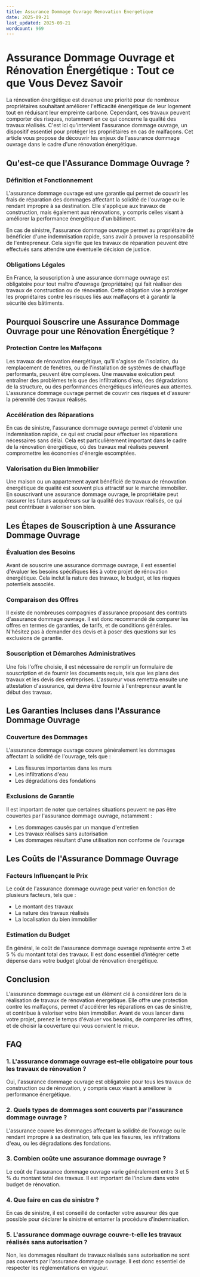 ```yaml
---
title: Assurance Dommage Ouvrage Renovation Energetique
date: 2025-09-21
last_updated: 2025-09-21
wordcount: 969
---
```


# Assurance Dommage Ouvrage et Rénovation Énergétique : Tout ce que Vous Devez Savoir

La rénovation énergétique est devenue une priorité pour de nombreux propriétaires souhaitant améliorer l'efficacité énergétique de leur logement tout en réduisant leur empreinte carbone. Cependant, ces travaux peuvent comporter des risques, notamment en ce qui concerne la qualité des travaux réalisés. C'est ici qu'intervient l'assurance dommage ouvrage, un dispositif essentiel pour protéger les propriétaires en cas de malfaçons. Cet article vous propose de découvrir les enjeux de l'assurance dommage ouvrage dans le cadre d'une rénovation énergétique.

## Qu'est-ce que l'Assurance Dommage Ouvrage ?

### Définition et Fonctionnement

L'assurance dommage ouvrage est une garantie qui permet de couvrir les frais de réparation des dommages affectant la solidité de l'ouvrage ou le rendant impropre à sa destination. Elle s'applique aux travaux de construction, mais également aux rénovations, y compris celles visant à améliorer la performance énergétique d'un bâtiment.

En cas de sinistre, l'assurance dommage ouvrage permet au propriétaire de bénéficier d'une indemnisation rapide, sans avoir à prouver la responsabilité de l'entrepreneur. Cela signifie que les travaux de réparation peuvent être effectués sans attendre une éventuelle décision de justice.

### Obligations Légales

En France, la souscription à une assurance dommage ouvrage est obligatoire pour tout maître d'ouvrage (propriétaire) qui fait réaliser des travaux de construction ou de rénovation. Cette obligation vise à protéger les propriétaires contre les risques liés aux malfaçons et à garantir la sécurité des bâtiments.

## Pourquoi Souscrire une Assurance Dommage Ouvrage pour une Rénovation Énergétique ?

### Protection Contre les Malfaçons

Les travaux de rénovation énergétique, qu'il s'agisse de l'isolation, du remplacement de fenêtres, ou de l'installation de systèmes de chauffage performants, peuvent être complexes. Une mauvaise exécution peut entraîner des problèmes tels que des infiltrations d'eau, des dégradations de la structure, ou des performances énergétiques inférieures aux attentes. L'assurance dommage ouvrage permet de couvrir ces risques et d'assurer la pérennité des travaux réalisés.

### Accélération des Réparations

En cas de sinistre, l'assurance dommage ouvrage permet d'obtenir une indemnisation rapide, ce qui est crucial pour effectuer les réparations nécessaires sans délai. Cela est particulièrement important dans le cadre de la rénovation énergétique, où des travaux mal réalisés peuvent compromettre les économies d'énergie escomptées.

### Valorisation du Bien Immobilier

Une maison ou un appartement ayant bénéficié de travaux de rénovation énergétique de qualité est souvent plus attractif sur le marché immobilier. En souscrivant une assurance dommage ouvrage, le propriétaire peut rassurer les futurs acquéreurs sur la qualité des travaux réalisés, ce qui peut contribuer à valoriser son bien.

## Les Étapes de Souscription à une Assurance Dommage Ouvrage

### Évaluation des Besoins

Avant de souscrire une assurance dommage ouvrage, il est essentiel d'évaluer les besoins spécifiques liés à votre projet de rénovation énergétique. Cela inclut la nature des travaux, le budget, et les risques potentiels associés.

### Comparaison des Offres

Il existe de nombreuses compagnies d'assurance proposant des contrats d'assurance dommage ouvrage. Il est donc recommandé de comparer les offres en termes de garanties, de tarifs, et de conditions générales. N'hésitez pas à demander des devis et à poser des questions sur les exclusions de garantie.

### Souscription et Démarches Administratives

Une fois l'offre choisie, il est nécessaire de remplir un formulaire de souscription et de fournir les documents requis, tels que les plans des travaux et les devis des entreprises. L'assureur vous remettra ensuite une attestation d'assurance, qui devra être fournie à l'entrepreneur avant le début des travaux.

## Les Garanties Incluses dans l'Assurance Dommage Ouvrage

### Couverture des Dommages

L'assurance dommage ouvrage couvre généralement les dommages affectant la solidité de l'ouvrage, tels que :

- Les fissures importantes dans les murs
- Les infiltrations d'eau
- Les dégradations des fondations

### Exclusions de Garantie

Il est important de noter que certaines situations peuvent ne pas être couvertes par l'assurance dommage ouvrage, notamment :

- Les dommages causés par un manque d'entretien
- Les travaux réalisés sans autorisation
- Les dommages résultant d'une utilisation non conforme de l'ouvrage

## Les Coûts de l'Assurance Dommage Ouvrage

### Facteurs Influençant le Prix

Le coût de l'assurance dommage ouvrage peut varier en fonction de plusieurs facteurs, tels que :

- Le montant des travaux
- La nature des travaux réalisés
- La localisation du bien immobilier

### Estimation du Budget

En général, le coût de l'assurance dommage ouvrage représente entre 3 et 5 % du montant total des travaux. Il est donc essentiel d'intégrer cette dépense dans votre budget global de rénovation énergétique.

## Conclusion

L'assurance dommage ouvrage est un élément clé à considérer lors de la réalisation de travaux de rénovation énergétique. Elle offre une protection contre les malfaçons, permet d'accélérer les réparations en cas de sinistre, et contribue à valoriser votre bien immobilier. Avant de vous lancer dans votre projet, prenez le temps d'évaluer vos besoins, de comparer les offres, et de choisir la couverture qui vous convient le mieux.

## FAQ

### 1. L'assurance dommage ouvrage est-elle obligatoire pour tous les travaux de rénovation ?

Oui, l'assurance dommage ouvrage est obligatoire pour tous les travaux de construction ou de rénovation, y compris ceux visant à améliorer la performance énergétique.

### 2. Quels types de dommages sont couverts par l'assurance dommage ouvrage ?

L'assurance couvre les dommages affectant la solidité de l'ouvrage ou le rendant impropre à sa destination, tels que les fissures, les infiltrations d'eau, ou les dégradations des fondations.

### 3. Combien coûte une assurance dommage ouvrage ?

Le coût de l'assurance dommage ouvrage varie généralement entre 3 et 5 % du montant total des travaux. Il est important de l'inclure dans votre budget de rénovation.

### 4. Que faire en cas de sinistre ?

En cas de sinistre, il est conseillé de contacter votre assureur dès que possible pour déclarer le sinistre et entamer la procédure d'indemnisation.

### 5. L'assurance dommage ouvrage couvre-t-elle les travaux réalisés sans autorisation ?

Non, les dommages résultant de travaux réalisés sans autorisation ne sont pas couverts par l'assurance dommage ouvrage. Il est donc essentiel de respecter les réglementations en vigueur.